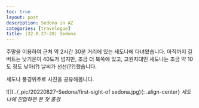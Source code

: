 ```yaml
---
toc: true
layout: post
description: Sedona in AZ
categories: [travelogue]
title: (22.8.27-28) Sedona
---
```


주말을 이용하여 근처 약 2시간 30분 거리에 있는 세도나에 다녀왔습니다. 
아직까지 길버트는 낮기온이 40도가 넘지만, 조금 더 북쪽에 있고, 고원지대인 세도나는 조금 약 10도 정도 낮아(?) 날씨가 선선(??)했습니다.

세도나 풍경위주로 사진을 공유해봅니다.

![](../_pic/20220827-Sedona/first-sight-of sedona.jpg){: .align-center}
*세도나에 진입하면 본 첫 풍경*
